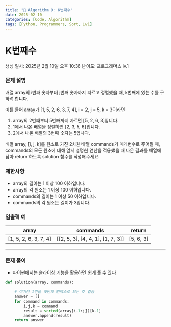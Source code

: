 ```yaml
---
title: "🧠 Algorithm 9: K번째수"
date: 2025-02-10
categories: [Code, Algorithm]
tags: [Python, Programmers, Sort, Lv1]
---
```


# K번째수

생성 일시: 2025년 2월 10일 오후 10:36
난이도: 프로그래머스 lv.1

### **문제 설명**

배열 array의 i번째 숫자부터 j번째 숫자까지 자르고 정렬했을 때, k번째에 있는 수를 구하려 합니다.

예를 들어 array가 [1, 5, 2, 6, 3, 7, 4], i = 2, j = 5, k = 3이라면

1. array의 2번째부터 5번째까지 자르면 [5, 2, 6, 3]입니다.
2. 1에서 나온 배열을 정렬하면 [2, 3, 5, 6]입니다.
3. 2에서 나온 배열의 3번째 숫자는 5입니다.

배열 array, [i, j, k]를 원소로 가진 2차원 배열 commands가 매개변수로 주어질 때, commands의 모든 원소에 대해 앞서 설명한 연산을 적용했을 때 나온 결과를 배열에 담아 return 하도록 solution 함수를 작성해주세요.

### 제한사항

- array의 길이는 1 이상 100 이하입니다.
- array의 각 원소는 1 이상 100 이하입니다.
- commands의 길이는 1 이상 50 이하입니다.
- commands의 각 원소는 길이가 3입니다.

### 입출력 예

| array | commands | return |
| --- | --- | --- |
| [1, 5, 2, 6, 3, 7, 4] | [[2, 5, 3], [4, 4, 1], [1, 7, 3]] | [5, 6, 3] |

---

### 문제 풀이

- 파이썬에서는 슬라이싱 기능을 활용하면 쉽게 풀 수 있다

```python
def solution(array, commands):
    
    # 여기선 1번을 첫번째 인덱스로 보는 것 같음
    answer = []
    for command in commands:
        i,j,k = command
        result = sorted(array[i-1:j])[k-1]
        answer.append(result)
    return answer
```